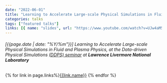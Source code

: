 ```yaml
---
date: "2022-06-01"
title: "Learning to Accelerate Large-scale Physical Simulations in Fluid and Plasma Physics, at the Data-driven Physical Simulations (DDPS) seminar at Lawrence Livermore National Laboratory"
categories: talks
tags: ["featured talks"]
links: [{ name: "slides", url: "https://www.youtube.com/watch?v=UJw4aM5D5bo" }]
---
```


###### [{{page.date | date: "%Y/%m"}}] Learning to Accelerate Large-scale Physical Simulations in Fluid and Plasma Physics, at the Data-driven Physical Simulations [(DDPS) seminar](https://www.youtube.com/watch?v=xvOsV106kuA&list=PLy9rIbGDXrG2Ly0LPYNuNn1ohQTqO6mmp) at **Lawrence Livermore National Laboratory**

{% for link in page.links%}<span class="badge bg-info"><a href="{{link.url}}">{{link.name}}</a></span> {% endfor %}
